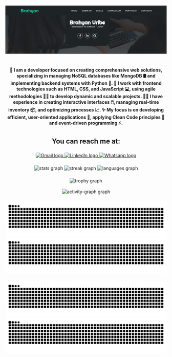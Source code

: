 <br clear="both">

<div align="center">
  <img src="https://raw.githubusercontent.com/Oconer49/Oconer49/master/banneri.png" />
</div>

### 

<h1 align="center"></h1>

### 

<h4 align="center">🚀 I am a developer focused on creating comprehensive web solutions, specializing in managing NoSQL databases like MongoDB 🛢️ and implementing backend systems with Python 🐍. 🎨 I work with frontend technologies such as HTML, CSS, and JavaScript 💻, using agile methodologies 🏃‍♂️ to develop dynamic and scalable projects. 👨‍💻 I have experience in creating interactive interfaces 🖱️, managing real-time inventory 📦, and optimizing processes 📈. ✨ My focus is on developing efficient, user-oriented applications 🙌, applying Clean Code principles 📏 and event-driven programming ⚡.</h4>

### 

<h2 align="center">You can reach me at:</h2>

### 

<div align="center">
  <a href="mailto:brahyanuribe13@gmail.com" target="_blank">
    <img src="https://img.shields.io/static/v1?message=Gmail&logo=gmail&label=&color=D14836&logoColor=white&labelColor=&style=for-the-badge" height="35" alt="Gmail logo" />
  </a>
  <a href="https://www.linkedin.com/in/brahyan-uribe-osorio-b782321bb" target="_blank">
    <img src="https://img.shields.io/static/v1?message=LinkedIn&logo=linkedin&label=&color=0077B5&logoColor=white&labelColor=&style=for-the-badge" height="35" alt="LinkedIn logo" />
  </a>
  <a href="https://wa.me/573168302376" target="_blank">
    <img src="https://img.shields.io/static/v1?message=Whatsapp&logo=whatsapp&label=&color=25D366&logoColor=white&labelColor=&style=for-the-badge" height="35" alt="Whatsapp logo" />
  </a>
</div>

### 

<!--<div align="center">
  <img src="https://profile-counter.glitch.me/Oconer49/count.svg?" />
</div>-->

### 

<div align="center">
  <img src="https://github-readme-stats.vercel.app/api?username=Oconer49&hide_title=false&hide_rank=false&show_icons=true&include_all_commits=true&count_private=true&disable_animations=false&theme=ocean_dark&locale=en&hide_border=false&custom_title=GITHUB%20STATS!%20%F0%9F%99%80" height="160" alt="stats graph"  />
  <img src="https://streak-stats.demolab.com?user=Oconer49&locale=en&mode=daily&theme=ocean_dark&hide_border=false&border_radius=5" height="160" alt="streak graph"  />
  <img src="https://github-readme-stats.vercel.app/api/top-langs?username=Oconer49&locale=en&hide_title=false&layout=compact&card_width=320&langs_count=6&theme=ocean_dark&hide_border=false&custom_title=My%20used%20languages" height="160" alt="languages graph"  />
</div>

### 

<div align="center">
  <img src="https://github-profile-trophy.vercel.app/?username=Oconer49&theme=discord&column=4&row=10&margin-w=8&margin-h=8&no-frame=true" alt="trophy graph"  />
  <br><br>
  <img src="https://github-readme-activity-graph.vercel.app/graph?username=Oconer49&radius=16&theme=github-dark&area=true&order=5&custom_title=MY%20ACTIVITY!%20%F0%9F%A7%8F&hide_border=false" alt="activity-graph graph"  />
</div>

### 

<p align="center">
  <img src="https://raw.githubusercontent.com/Oconer49/Oconer49/output/github-contribution-grid-snake-dark.svg#gh-dark-mode-only" alt="GitHub Contribution Grid Snake Animation" />
  <img src="https://raw.githubusercontent.com/Oconer49/Oconer49/output/github-contribution-grid-snake.svg#gh-light-mode-only" alt="GitHub Contribution Grid Snake Animation" />
</p>

###

###

<p align="center">
  <img src="https://raw.githubusercontent.com/Oconer49/Oconer49/output/github-contribution-grid-snake-dark.svg#gh-dark-mode-only" alt="GitHub Contribution Grid Snake Animation" />
  <img src="https://raw.githubusercontent.com/Oconer49/Oconer49/output/github-contribution-grid-snake.svg#gh-light-mode-only" alt="GitHub Contribution Grid Snake Animation" />
</p>

###
